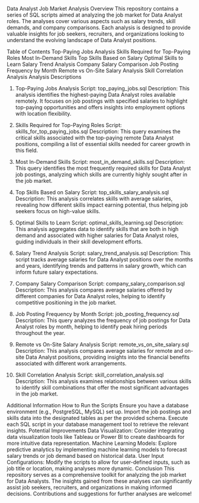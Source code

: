 Data Analyst Job Market Analysis
Overview
This repository contains a series of SQL scripts aimed at analyzing the job market for Data Analyst roles. The analyses cover various aspects such as salary trends, skill demands, and company comparisons. Each analysis is designed to provide valuable insights for job seekers, recruiters, and organizations looking to understand the evolving landscape of Data Analyst positions.

Table of Contents
Top-Paying Jobs Analysis
Skills Required for Top-Paying Roles
Most In-Demand Skills
Top Skills Based on Salary
Optimal Skills to Learn
Salary Trend Analysis
Company Salary Comparison
Job Posting Frequency by Month
Remote vs On-Site Salary Analysis
Skill Correlation Analysis
Analysis Descriptions
1. Top-Paying Jobs Analysis
Script: top_paying_jobs.sql
Description: This analysis identifies the highest-paying Data Analyst roles available remotely. It focuses on job postings with specified salaries to highlight top-paying opportunities and offers insights into employment options with location flexibility.

2. Skills Required for Top-Paying Roles
Script: skills_for_top_paying_jobs.sql
Description: This query examines the critical skills associated with the top-paying remote Data Analyst positions, compiling a list of essential skills needed for career growth in this field.

3. Most In-Demand Skills
Script: most_in_demand_skills.sql
Description: This query identifies the most frequently required skills for Data Analyst job postings, analyzing which skills are currently highly sought after in the job market.

4. Top Skills Based on Salary
Script: top_skills_salary_analysis.sql
Description: This analysis correlates skills with average salaries, revealing how different skills impact earning potential, thus helping job seekers focus on high-value skills. 

5. Optimal Skills to Learn
Script: optimal_skills_learning.sql
Description: This analysis aggregates data to identify skills that are both in high demand and associated with higher salaries for Data Analyst roles, guiding individuals in their skill development efforts.

6. Salary Trend Analysis
Script: salary_trend_analysis.sql
Description: This script tracks average salaries for Data Analyst positions over the months and years, identifying trends and patterns in salary growth, which can inform future salary expectations.

7. Company Salary Comparison
Script: company_salary_comparison.sql
Description: This analysis compares average salaries offered by different companies for Data Analyst roles, helping to identify competitive positioning in the job market.

8. Job Posting Frequency by Month
Script: job_posting_frequency.sql
Description: This query analyzes the frequency of job postings for Data Analyst roles by month, helping to identify peak hiring periods throughout the year.

9. Remote vs On-Site Salary Analysis
Script: remote_vs_on_site_salary.sql
Description: This analysis compares average salaries for remote and on-site Data Analyst positions, providing insights into the financial benefits associated with different work arrangements.

10. Skill Correlation Analysis
Script: skill_correlation_analysis.sql
Description: This analysis examines relationships between various skills to identify skill combinations that offer the most significant advantages in the job market.

Additional Information
How to Run the Scripts
Ensure you have a database environment (e.g., PostgreSQL, MySQL) set up.
Import the job postings and skills data into the designated tables as per the provided schema.
Execute each SQL script in your database management tool to retrieve the relevant insights.
Potential Improvements
Data Visualization: Consider integrating data visualization tools like Tableau or Power BI to create dashboards for more intuitive data representation.
Machine Learning Models: Explore predictive analytics by implementing machine learning models to forecast salary trends or job demand based on historical data.
User Input Configurations: Modify the scripts to allow for user-defined inputs, such as job title or location, making analyses more dynamic.
Conclusion
This repository serves as a comprehensive toolkit for analyzing the job market for Data Analysts. The insights gained from these analyses can significantly assist job seekers, recruiters, and organizations in making informed decisions. Contributions and suggestions for further analyses are welcome!
